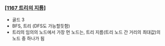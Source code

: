 ### [[1167 트리의 지름]](https://www.acmicpc.net/problem/1167)
- 골드 3
- BFS, 트리 (DFS도 가능할듯함)
- 트리의 임의의 노드에서 가장 먼 노드는, 트리 지름(트리 노드 간 거리의 최대값)의 노드 중 하나가 됨
